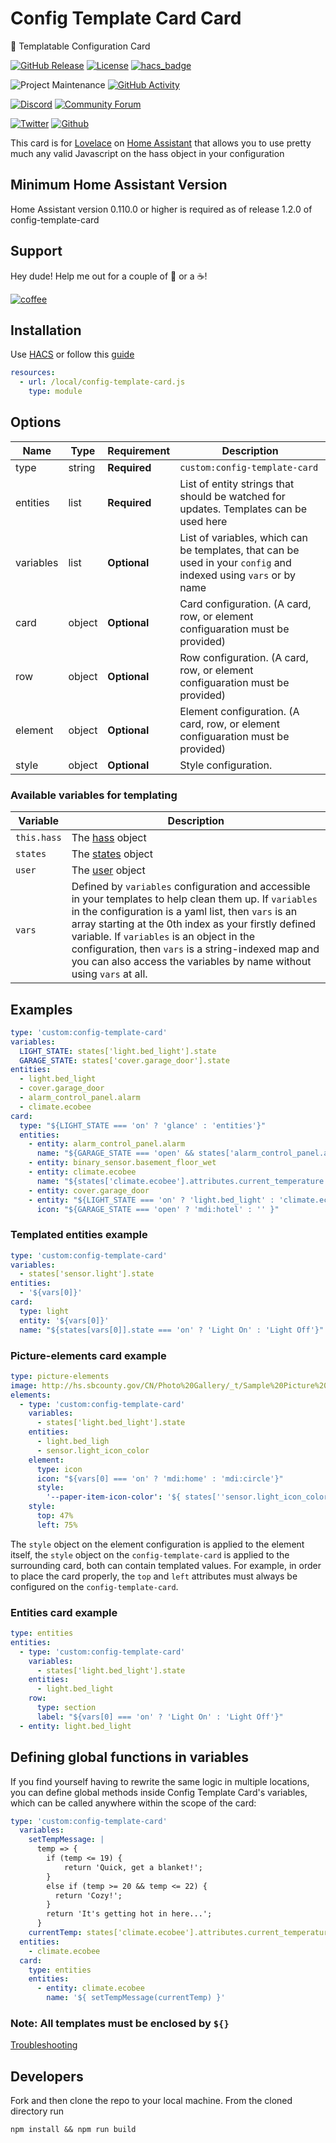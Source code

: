 # Config Template Card Card

📝 Templatable Configuration Card

[![GitHub Release][releases-shield]][releases]
[![License][license-shield]](LICENSE.md)
[![hacs_badge](https://img.shields.io/badge/HACS-Default-orange.svg?style=for-the-badge)](https://github.com/custom-components/hacs)

![Project Maintenance][maintenance-shield]
[![GitHub Activity][commits-shield]][commits]

[![Discord][discord-shield]][discord]
[![Community Forum][forum-shield]][forum]

[![Twitter][twitter]][twitter]
[![Github][github]][github]

This card is for [Lovelace](https://www.home-assistant.io/lovelace) on [Home Assistant](https://www.home-assistant.io/) that allows you to use pretty much any valid Javascript on the hass object in your configuration

## Minimum Home Assistant Version

Home Assistant version 0.110.0 or higher is required as of release 1.2.0 of config-template-card

## Support

Hey dude! Help me out for a couple of :beers: or a :coffee:!

[![coffee](https://www.buymeacoffee.com/assets/img/custom_images/black_img.png)](https://www.buymeacoffee.com/zJtVxUAgH)

## Installation

Use [HACS](https://hacs.xyz) or follow this [guide](https://github.com/thomasloven/hass-config/wiki/Lovelace-Plugins)

```yaml
resources:
  - url: /local/config-template-card.js
    type: module
```

## Options

| Name      | Type   | Requirement  | Description                                                                                                      |
| --------- | ------ | ------------ | ---------------------------------------------------------------------------------------------------------------- |
| type      | string | **Required** | `custom:config-template-card`                                                                                    |
| entities  | list   | **Required** | List of entity strings that should be watched for updates. Templates can be used here                            |
| variables | list   | **Optional** | List of variables, which can be templates, that can be used in your `config` and indexed using `vars` or by name |
| card      | object | **Optional** | Card configuration. (A card, row, or element configuaration must be provided)                                    |
| row       | object | **Optional** | Row configuration. (A card, row, or element configuaration must be provided)                                     |
| element   | object | **Optional** | Element configuration. (A card, row, or element configuaration must be provided)                                 |
| style     | object | **Optional** | Style configuration.                                                                                             |

### Available variables for templating

| Variable    | Description                                                                                                                                                                                                                                                                                                                                                                                           |
| ----------- | ----------------------------------------------------------------------------------------------------------------------------------------------------------------------------------------------------------------------------------------------------------------------------------------------------------------------------------------------------------------------------------------------------- |
| `this.hass` | The [hass](https://developers.home-assistant.io/docs/frontend/data/) object                                                                                                                                                                                                                                                                                                                           |
| `states`    | The [states](https://developers.home-assistant.io/docs/frontend/data/#hassstates) object                                                                                                                                                                                                                                                                                                              |
| `user`      | The [user](https://developers.home-assistant.io/docs/frontend/data/#hassuser) object                                                                                                                                                                                                                                                                                                                  |
| `vars`      | Defined by `variables` configuration and accessible in your templates to help clean them up. If `variables` in the configuration is a yaml list, then `vars` is an array starting at the 0th index as your firstly defined variable. If `variables` is an object in the configuration, then `vars` is a string-indexed map and you can also access the variables by name without using `vars` at all. |
## Examples

```yaml
type: 'custom:config-template-card'
variables:
  LIGHT_STATE: states['light.bed_light'].state
  GARAGE_STATE: states['cover.garage_door'].state
entities:
  - light.bed_light
  - cover.garage_door
  - alarm_control_panel.alarm
  - climate.ecobee
card:
  type: "${LIGHT_STATE === 'on' ? 'glance' : 'entities'}"
  entities:
    - entity: alarm_control_panel.alarm
      name: "${GARAGE_STATE === 'open' && states['alarm_control_panel.alarm'].state === 'armed_home' ? 'Close the garage!' : ''}"
    - entity: binary_sensor.basement_floor_wet
    - entity: climate.ecobee
      name: "${states['climate.ecobee'].attributes.current_temperature > 22 ? 'Cozy' : 'Too Hot/Cold'}"
    - entity: cover.garage_door
    - entity: "${LIGHT_STATE === 'on' ? 'light.bed_light' : 'climate.ecobee'}"
      icon: "${GARAGE_STATE === 'open' ? 'mdi:hotel' : '' }"
```

### Templated entities example

```yaml
type: 'custom:config-template-card'
variables:
  - states['sensor.light'].state
entities:
  - '${vars[0]}'
card:
  type: light
  entity: '${vars[0]}'
  name: "${states[vars[0]].state === 'on' ? 'Light On' : 'Light Off'}"
```

### Picture-elements card example

```yaml
type: picture-elements
image: http://hs.sbcounty.gov/CN/Photo%20Gallery/_t/Sample%20Picture%20-%20Koala_jpg.jpg?Mobile=0
elements:
  - type: 'custom:config-template-card'
    variables:
      - states['light.bed_light'].state
    entities:
      - light.bed_ligh
      - sensor.light_icon_color
    element:
      type: icon
      icon: "${vars[0] === 'on' ? 'mdi:home' : 'mdi:circle'}"
      style:
        '--paper-item-icon-color': '${ states[''sensor.light_icon_color''].state }'
    style:
      top: 47%
      left: 75%
```
The `style` object on the element configuration is applied to the element itself, the `style` object on the `config-template-card` is applied to the surrounding card, both can contain templated values. For example, in order to place the card properly, the `top` and `left` attributes must always be configured on the `config-template-card`.

### Entities card example

```yaml
type: entities
entities:
  - type: 'custom:config-template-card'
    variables:
      - states['light.bed_light'].state
    entities:
      - light.bed_light
    row:
      type: section
      label: "${vars[0] === 'on' ? 'Light On' : 'Light Off'}"
  - entity: light.bed_light
```

## Defining global functions in variables

If you find yourself having to rewrite the same logic in multiple locations, you can define global methods inside Config Template Card's variables, which can be called anywhere within the scope of the card:

```yaml
type: 'custom:config-template-card'
  variables:
    setTempMessage: |
      temp => {
        if (temp <= 19) {
            return 'Quick, get a blanket!';
        }
        else if (temp >= 20 && temp <= 22) {
          return 'Cozy!';
        }
        return 'It's getting hot in here...';
      }
    currentTemp: states['climate.ecobee'].attributes.current_temperature
  entities:
    - climate.ecobee
  card:
    type: entities
    entities:
      - entity: climate.ecobee
        name: '${ setTempMessage(currentTemp) }'
````

### Note: All templates must be enclosed by `${}`

[Troubleshooting](https://github.com/thomasloven/hass-config/wiki/Lovelace-Plugins)

## Developers

Fork and then clone the repo to your local machine. From the cloned directory run

`npm install && npm run build`

[commits-shield]: https://img.shields.io/github/commit-activity/y/custom-cards/config-template-card.svg?style=for-the-badge
[commits]: https://github.com/custom-cards/config-template-card/commits/master
[discord]: https://discord.gg/Qa5fW2R
[discord-shield]: https://img.shields.io/discord/330944238910963714.svg?style=for-the-badge
[forum-shield]: https://img.shields.io/badge/community-forum-brightgreen.svg?style=for-the-badge
[forum]: https://community.home-assistant.io/t/100-templatable-lovelace-configuration-card/105241
[license-shield]: https://img.shields.io/github/license/custom-cards/config-template-card.svg?style=for-the-badge
[maintenance-shield]: https://img.shields.io/badge/maintainer-Ian%20Richardson%20%40iantrich-blue.svg?style=for-the-badge
[releases-shield]: https://img.shields.io/github/release/custom-cards/config-template-card.svg?style=for-the-badge
[releases]: https://github.com/custom-cards/config-template-card/releases
[twitter]: https://img.shields.io/twitter/follow/iantrich.svg?style=social
[github]: https://img.shields.io/github/followers/iantrich.svg?style=social
